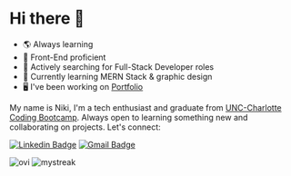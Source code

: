 # Hi there 👋

- 🌎 Always learning
- 🎨 Front-End proficient
- 🌱 Actively searching for Full-Stack Developer roles
- 🧠 Currently learning MERN Stack & graphic design
- 🖥️ I've been working on [Portfolio](https://nrenner0211.github.io/super-react-portfolio/)

My name is Niki, I'm a tech enthusiast and graduate from [UNC-Charlotte Coding Bootcamp](https://bootcamp.charlotte.edu/coding/). Always open to learning something new and collaborating on projects. Let's connect:

[![Linkedin Badge](https://img.shields.io/badge/-nrenner0211-blue?style=flat-square&logo=Linkedin&logoColor=white&link=https://www.linkedin.com/in/nicolette-renner/)](https://www.linkedin.com/in/nicolette-renner/)
[![Gmail Badge](https://img.shields.io/badge/-nrenner0211@gmail.com-c14438?style=flat-square&logo=Gmail&logoColor=white&link=mailto:nicolette.rachelle11@gmail.com)](mailto:nrenner0211@gmail.com)

<img src="https://github-readme-stats.vercel.app/api/top-langs?username=nrenner0211&show_icons=true&locale=en&layout=compact&theme=tokyonight" alt="ovi" />

<img src="https://github-readme-streak-stats.herokuapp.com/?user=nrenner0211&theme=tokyonight" alt="mystreak"/>
